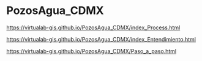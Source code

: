# PozosAgua_CDMX
https://virtualab-gis.github.io/PozosAgua_CDMX/index_Process.html


https://virtualab-gis.github.io/PozosAgua_CDMX/index_Entendimiento.html



https://virtualab-gis.github.io/PozosAgua_CDMX/Paso_a_paso.html
